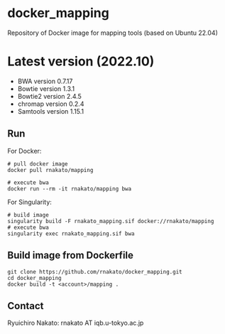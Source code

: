 # docker_mapping

Repository of Docker image for mapping tools (based on Ubuntu 22.04)

# Latest version (2022.10)
- BWA version 0.7.17
- Bowtie version 1.3.1
- Bowtie2 version 2.4.5
- chromap version 0.2.4
- Samtools version 1.15.1

## Run

For Docker:

    # pull docker image
    docker pull rnakato/mapping

    # execute bwa
    docker run --rm -it rnakato/mapping bwa

For Singularity:

    # build image
    singularity build -F rnakato_mapping.sif docker://rnakato/mapping
    # execute bwa
    singularity exec rnakato_mapping.sif bwa

## Build image from Dockerfile

    git clone https://github.com/rnakato/docker_mapping.git
    cd docker_mapping
    docker build -t <account>/mapping .

## Contact

Ryuichiro Nakato: rnakato AT iqb.u-tokyo.ac.jp
